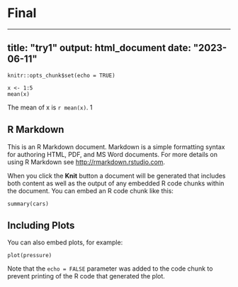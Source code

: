 # Final

---
title: "try1"
output: html_document
date: "2023-06-11"
---

```{r setup, include=FALSE}
knitr::opts_chunk$set(echo = TRUE)
```
```{r}
x <- 1:5
mean(x)
```

The mean of x is `r mean(x)`. 1
## R Markdown

This is an R Markdown document. Markdown is a simple formatting syntax for authoring HTML, PDF, and MS Word documents. For more details on using R Markdown see <http://rmarkdown.rstudio.com>.

When you click the **Knit** button a document will be generated that includes both content as well as the output of any embedded R code chunks within the document. You can embed an R code chunk like this:

```{r cars}
summary(cars)
```

## Including Plots

You can also embed plots, for example:

```{r pressure, echo=FALSE}
plot(pressure)
```

Note that the `echo = FALSE` parameter was added to the code chunk to prevent printing of the R code that generated the plot.
